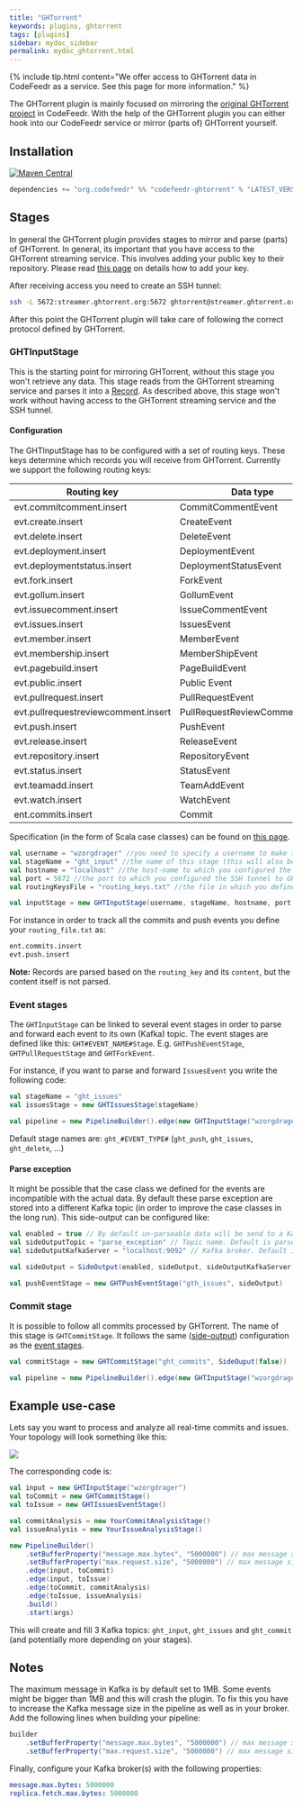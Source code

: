 ```yaml
---
title: "GHTorrent"
keywords: plugins, ghtorrent
tags: [plugins]
sidebar: mydoc_sidebar
permalink: mydoc_ghtorrent.html
---
```

{% include tip.html content="We offer access to GHTorrent data in CodeFeedr as a service. See this page for more information." %}

The GHTorrent plugin is mainly focused on mirroring the [original GHTorrent project](http://www.ghtorrent.org/) in CodeFeedr.
With the help of the GHTorrent plugin you can either hook into our CodeFeedr service or mirror (parts of) GHTorrent yourself.

## Installation
[![Maven Central](https://maven-badges.herokuapp.com/maven-central/org.codefeedr/codefeedr-core_2.12/badge.svg)](https://maven-badges.herokuapp.com/maven-central/org.codefeedr/codefeedr-core_2.12)
```scala
dependencies += "org.codefeedr" %% "codefeedr-ghtorrent" % "LATEST_VERSION"
``` 


## Stages
In general the GHTorrent plugin provides stages to mirror and parse (parts) of GHTorrent. In general, its important that you have access to the GHTorrent streaming service. This involves adding your public key to their repository. Please read [this page](http://ghtorrent.org/services.html) on details how to add your key.

After receiving access you need to create an SSH tunnel:
```bash
ssh -L 5672:streamer.ghtorrent.org:5672 ghtorrent@streamer.ghtorrent.org
```

After this point the GHTorrent plugin will take care of following the correct protocol defined by GHTorrent.

### GHTInputStage
This is the starting point for mirroring GHTorrent, without this stage you won't retrieve any data. This stage reads from the GHTorrent streaming service and parses it into a [Record](mydoc_ghtorrentspec.html#%0Aghtorrent-related%0A).
As described above, this stage won't work without having access to the GHTorrent streaming service and the SSH tunnel. 

#### Configuration
The GHTInputStage has to be configured with a set of routing keys. These keys determine which records you will receive from GHTorrent. Currently we support the following routing keys:

| Routing key | Data type |
|-------|--------|
| evt.commitcomment.insert | CommitCommentEvent |
| evt.create.insert | CreateEvent |
| evt.delete.insert | DeleteEvent  |
| evt.deployment.insert | DeploymentEvent |
| evt.deploymentstatus.insert | DeploymentStatusEvent |
| evt.fork.insert | ForkEvent |
| evt.gollum.insert | GollumEvent |
| evt.issuecomment.insert | IssueCommentEvent |
| evt.issues.insert | IssuesEvent |
| evt.member.insert | MemberEvent |
| evt.membership.insert | MemberShipEvent |
| evt.pagebuild.insert | PageBuildEvent |
| evt.public.insert | Public Event |
| evt.pullrequest.insert | PullRequestEvent |
| evt.pullrequestreviewcomment.insert | PullRequestReviewCommentEvent |
| evt.push.insert | PushEvent |
| evt.release.insert | ReleaseEvent |
| evt.repository.insert | RepositoryEvent |
| evt.status.insert | StatusEvent |
| evt.teamadd.insert | TeamAddEvent |
| evt.watch.insert | WatchEvent |
| ent.commits.insert | Commit |

Specification (in the form of Scala case classes) can be found on [this page](mydoc_ghtorrentspec.html).
  
```scala
val username = "wzorgdrager" //you need to specify a username to make the connection to GHTorrent streaming service unique. There is no default. 
val stageName = "ght_input" //the name of this stage (this will also be the name of topic in Kafka). Default is ght_input.
val hostname = "localhost" //the host-name to which you configured the SSH tunnel to GHTorrent. Default is localhost.
val port = 5672 //the port to which you configured the SSH tunnel to GHTorrent. Default is 5672.
val routingKeysFile = "routing_keys.txt" //the file in which you defined your routing keys (\n separated). Default is routing_keys.txt.

val inputStage = new GHTInputStage(username, stageName, hostname, port, routingKeysFile)
```

For instance in order to track all the commits and push events you define your `routing_file.txt` as:
```txt
ent.commits.insert
evt.push.insert
```

**Note:** Records are parsed based on the `routing_key` and its `content`, but the content itself is not parsed.
### Event stages
The `GHTInputStage` can be linked to several event stages in order to parse and forward each event to its own (Kafka) topic.
The event stages are defined like this: `GHT#EVENT_NAME#Stage`. E.g. `GHTPushEventStage`, `GHTPullRequestStage` and `GHTForkEvent`.

For instance, if you want to parse and forward `IssuesEvent` you write the following code:
```scala
val stageName = "ght_issues"
val issuesStage = new GHTIssuesStage(stageName)

val pipeline = new PipelineBuilder().edge(new GHTInputStage("wzorgdrager"), issuesStage).build()
```

Default stage names are: `ght_#EVENT_TYPE#` (`ght_push`, `ght_issues`, `ght_delete`, ...)


#### Parse exception
It might be possible that the case class we defined for the events are incompatible with the actual data. 
By default these parse exception are stored into a different Kafka topic (in order to improve the case classes in the long run).
This side-output can be configured like:

```scala
val enabled = true // By default un-parseable data will be send to a Kafka topic. If disabled, the records will just be ignored.
val sideOutputTopic = "parse_exception" // Topic name. Default is parse_exception.
val sideOutputKafkaServer = "localhost:9092" // Kafka broker. Default is localhost:9092.

val sideOutput = SideOutput(enabled, sideOutput, sideOutputKafkaServer)

val pushEventStage = new GHTPushEventStage("gth_issues", sideOutput)
```

### Commit stage
It is possible to follow all commits processed by GHTorrent. The name of this stage is `GHTCommitStage`. It follows the same ([side-output](#parse-exception)) configuration as the [event stages](#event-stages).

```scala
val commitStage = new GHTCommitStage("ght_commits", SideOuput(false))

val pipeline = new PipelineBuilder().edge(new GHTInputStage("wzorgdrager"), commitStage).build()
```


## Example use-case

Lets say you want to process and analyze all real-time commits and issues. Your topology will look something like this:

![](/images/topology_ght.png) 

The corresponding code is:

```scala
val input = new GHTInputStage("wzorgdrager")
val toCommit = new GHTCommitStage()
val toIssue = new GHTIssuesEventStage()

val commitAnalysis = new YourCommitAnalysisStage()
val issueAnalysis = new YourIssueAnalysisStage()

new PipelineBuilder()
    .setBufferProperty("message.max.bytes", "5000000") // max message size is 5mb
    .setBufferProperty("max.request.size", "5000000") // max message size is 5 mb
    .edge(input, toCommit)
    .edge(input, toIssue)
    .edge(toCommit, commitAnalysis)
    .edge(toIssue, issueAnalysis)
    .build()
    .start(args)
```
This will create and fill 3 Kafka topics: `ght_input`, `ght_issues` and `ght_commit` (and potentially more depending on your stages).

## Notes
The maximum message in Kafka is by default set to 1MB. Some events might be bigger than 1MB and this will crash the plugin. 
To fix this you have to increase the Kafka message size in the pipeline as well as in your broker.
Add the following lines when building your pipeline:
```scala
builder
    .setBufferProperty("message.max.bytes", "5000000") // max message size is 5mb
    .setBufferProperty("max.request.size", "5000000") // max message size is 5 mb
```

Finally, configure your Kafka broker(s) with the following properties:
```yml
message.max.bytes: 5000000
replica.fetch.max.bytes: 5000000
```